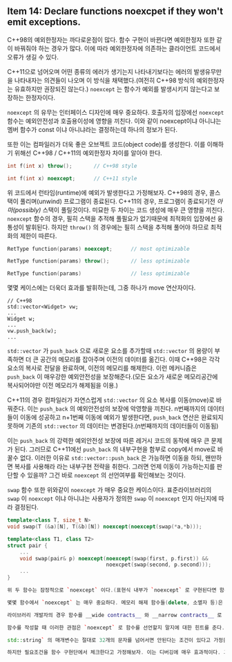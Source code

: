 ## Item 14: Declare functions noexcpet if they won't emit exceptions.

C++98의 예외한정자는 까다로운점이 많다. 함수 구현이 바뀐다면 예외한정자 또한 같이 바꿔줘야 하는 경우가 많다. 이에 따라 예외한정자에 의존하는 클라이언트 코드에서 오류가 생길 수 있다.

C++11으로 넘어오며 어떤 종류의 에러가 생기는지 나타내기보다는 에러의 발생유무만을 나타내자는 의견들이 나오며 이 방식을 채택했다.(여전히 C++98 방식의 예외한정자는 유효하지만 권장되진 않는다.) `noexcept` 는 함수가 예외를 발생시키지 않는다고 보장하는 한정자이다.

`noexcept` 의 유무는 인터페이스 디자인에 매우 중요하다. 호출자의 입장에선 `noexcept` 함수는 예외안전성과 호출용이성에 영향을 끼친다. 이와 같이 noexcept이냐 아니냐는 멤버 함수가 const 이냐 아니냐라는 결정하는데 하나의 정보가 된다.

또한 이는 컴파일러가 더욱 좋은 오브젝트 코드(object code)를 생성한다. 이를 이해하기 위해선 C++98 / C++11의 예외한정자 차이를 알아야 한다.

```cpp
int f(int x) throw();       // C++98 style

int f(int x) noexcept;      // C++11 style
```

위 코드에서 런타임(runtime)에 예외가 발생한다고 가정해보자. C++98의 경우, 콜스택이 풀리며(unwind) 프로그램이 종료된다. C++11의 경우, 프로그램이 종료되기전 _아마(possibly)_ 스택이 풀릴것이다. 미묘한 두 차이는 코드 생성에 매우 큰 영향을 끼친다. `noexcept` 함수의 경우, 필히 스택을 추적해 풀필요가 없기때문에 최적화의 입장에선 융통성이 발휘된다. 하지만 `throw()` 의 경우에는 필히 스택을 추적해 풀어야 하므로 최적화의 제한이 따른다.

```cpp
RetType function(params) noexcept;      // most optimizable

RetType function(params) throw();       // less optimizable

RetType function(params)                // less optimizable
```

몇몇 케이스에는 더욱더 효과를 발휘하는데, 그중 하나가 move 연산자이다.

```
// C++98
std::vector<Widget> vw;
...
Widget w;
...
vw.push_back(w);
...
```

`std::vector` 가 `push_back` 으로 새로운 요소를 추가할때 `std::vector` 의 용량이 부족하면 더 큰 공간의 메모리를 잡아주며 이전의 데이터를 옮긴다. 이때 C++98은 각각 요소의 복사로 전달을 완료하며, 이전의 메모리를 해제한다. 이런 메커니즘은 `push_back` 이 매우강한 예외안전성을 보장해준다.(모든 요소가 새로운 메모리공간에 복사되어야만 이전 메모리가 해제됨을 이용.)

C++11의 경우 컴파일러가 자연스럽게 `std::vector` 의 요소 복사를 이동(move)로 바꿔준다. 이는 `push_back` 의 예외안전성의 보장에 악영향을 끼친다. n번째까지의 데이터들이 이동에 성공하고 n+1번째 이동에 예외가 발생한다면, `push_back` 연산은 완료되지 못하며 기존의 `std::vector` 의 데이터는 변경된다.(n번째까지의 데이터들이 이동됨)

이는 `push_back` 의 강력한 예외안전성 보장에 따른 레거시 코드의 동작에 매우 큰 문제가 된다. 그러므로 C++11에선 `push_back` 의 내부구현을 함부로 copy에서 move로 바꿀수 없다. 이러한 이유로 `std::vector::push_back` 은 가능하면 이동을 하되, 왠만하면 복사를 사용해라 라는 내부구현 전략을 취한다. 그러면 언제 이동이 가능하는지를 판단할 수 있을까? 그건 바로 `noexcept` 의 선언여부를 확인해보는 것이다.

`swap` 함수 또한 위와같이 `noexcept` 가 매우 중요한 케이스이다. 표준라이브러리의 `swap` 이 `noexcept` 이냐 아니냐는 사용자가 정의한 `swap` 이 `noexcept` 인지 아닌지에 따라 결정된다.

```cpp
template<class T, size_t N>
void swap(T (&a)[N], T(&b)[N]) noexcept(noexcept(swap(*a,*b)));

template<class T1, class T2>
struct pair {
    ...
    void swap(pair& p) noexcept(noexcept(swap(first, p.first)) &&
                                noexcpet(swap(second, p.second)));
    ...
}

위 두 함수는 잠정적으로 `noexcept` 이다.(표현식 내부가 `noexcept` 로 구현된다면 함수또한 `noexcept` 이다.) 첫번째 함수는 swap할 두 배열의 요소가 noexcept라면 함수 또한 `noexcept` 가 된다. `pair` 의 경우도 `pair` 가 가지고 있는 요소들이 `noexcept` 라면 `std::pair::swap` 또한 `noexcept` 가 된다.

몇몇 함수에서 `noexcept` 는 매우 중요하다. 메모리 해제 함수들(delete, 소멸자 등)은 암시적으로 `noexcept` 로 선언이 된다. 즉, 사용자가 직접적으로 `noexcept`를 선언해줄 필요는 없는것이다. 소멸자가 예외를 발생시킬 여지가 있는 멤버 데이터를 가지고 있다면,  소멸자가 암시적으로 `noexcept` 가 되지않는다. 이러한 경우는 흔치 않다.

라이브러리 개발자의 경우 함수를 __wide contracts__ 와 __narrow contracts__ 로 나누는 것을 주목할 필요가 있다. wide contracts 함수는 선행조건이 없다. 이런 함수는 프로그램의 상태와 인자의 제한에 상관없이 호출이 가능하다. 또한 이는 절대로 미정의 동작(undefined behavior)이 생기지 않는다.

함수를 작성할 때 이러한 관점은 `noexcept` 로 함수를 선언할지 말지에 대한 힌트를 준다. wide contract의 경우 `noexcept` 로 선언하는건 당연하지만 narrow contract의 경우 애매하다.

std::string` 의 매개변수는 절대로 32개의 문자를 넘어서면 안된다는 조건이 있다고 가정을 해보자. 32개의 문자를 넘는 매개변수를 넘긴다면 미정의 동작이 일어난다. 이 함수는 필요조건(length <= 32)을 체크할 의무는 없기때문에 예외체크를 안한다.(호출자가 이러한 조건을 맞출 의무가 있다.) 필요조건이 있음에도 불구하고, 함수를 `noexcept` 로 선언하는건 적절해 보인다.

하지만 필요조건을 함수 구현단에서 체크한다고 가정해보자. 이는 디버깅에 매우 효과적이다. 그럼 어떻게 필요조건의 위반을 알려주냐는게 문제다. 우리는 필요조건이 위반되었다는 예외를 던질 수 있을 것이다. 하지만 함수가 `noexcept` 로 선언되었다면 이러한 접근법은 불가능하다. 이러한 이유로 wide contract 함수의 경우에만 `noexcept` 로 선언해주는 경우가 많다.
